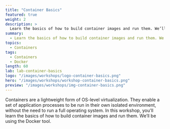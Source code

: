 ```yaml
---
title: "Container Basics"
featured: true
weight: 2
description: >
  Learn the basics of how to build container images and run them. We’ll be using the Docker tool.
summary:
  - Learn the basics of how to build container images and run them. We’ll be using the Docker tool.
topics:
  - Containers
tags:
  - Containers
  - Docker
length: 60
lab: lab-container-basics
logo: "/images/workshops/logo-container-basics.png"
hero: "/images/workshops/workshop-container-basics.png"
preview: "/images/workshops/img-container-basics.png"
---
```


Containers are a lightweight form of OS-level virtualization. They enable a set of application processes to be run in their own isolated environment, without the need to run a full operating system. In this workshop, you’ll learn the basics of how to build container images and run them. We’ll be using the Docker tool.
